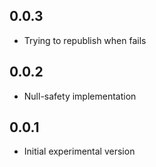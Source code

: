 ## 0.0.3
* Trying to republish when fails

## 0.0.2
* Null-safety implementation

## 0.0.1
* Initial experimental version